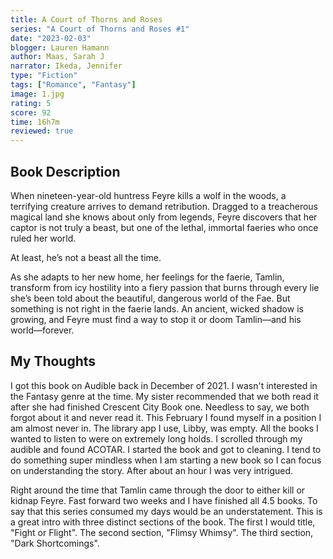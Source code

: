```yaml
---
title: A Court of Thorns and Roses
series: "A Court of Thorns and Roses #1"
date: "2023-02-03"
blogger: Lauren Hamann
author: Maas, Sarah J
narrator: Ikeda, Jennifer
type: "Fiction"
tags: ["Romance", "Fantasy"]
image: 1.jpg
rating: 5
score: 92
time: 16h7m
reviewed: true
---
```


## Book Description

When nineteen-year-old huntress Feyre kills a wolf in the woods, a terrifying creature arrives to demand retribution. Dragged to a treacherous magical land she knows about only from legends, Feyre discovers that her captor is not truly a beast, but one of the lethal, immortal faeries who once ruled her world.

At least, he’s not a beast all the time.

As she adapts to her new home, her feelings for the faerie, Tamlin, transform from icy hostility into a fiery passion that burns through every lie she’s been told about the beautiful, dangerous world of the Fae. But something is not right in the faerie lands. An ancient, wicked shadow is growing, and Feyre must find a way to stop it or doom Tamlin—and his world—forever.

## My Thoughts

I got this book on Audible back in December of 2021. I wasn't interested in the Fantasy genre at the time. My sister recommended that we both read it after she had finished Crescent City Book one. Needless to say, we both forgot about it and never read it.
This February I found myself in a position I am almost never in. The library app I use, Libby, was empty. All the books I wanted to listen to were on extremely long holds.
I scrolled through my audible and found ACOTAR. I started the book and got to cleaning.
I tend to do something super mindless when I am starting a new book so I can focus on understanding the story. After about an hour I was very intrigued.

Right around the time that Tamlin came through the door to either kill or kidnap Feyre. Fast forward two weeks and I have finished all 4.5 books.
To say that this series consumed my days would be an understatement.
This is a great intro with three distinct sections of the book.
The first I would title, "Fight or Flight".
The second section, "Flimsy Whimsy".
The third section, "Dark Shortcomings".
